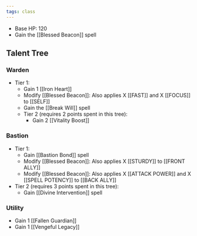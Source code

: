 ```yaml
---
tags: class
---
```

* Base HP: 120
* Gain the [[Blessed Beacon]] spell

## Talent Tree

### Warden
- Tier 1:
	- Gain 1 [[Iron Heart]]
	- Modify [[Blessed Beacon]]: Also applies X [[FAST]] and X [[FOCUS]] to [[SELF]]
	- Gain the [[Break Will]] spell
  - Tier 2 (requires 2 points spent in this tree):
	  - Gain 2 [[Vitality Boost]]

### Bastion
- Tier 1:
	- Gain [[Bastion Bond]] spell
	- Modify [[Blessed Beacon]]: Also applies X [[STURDY]] to [[FRONT ALLY]]
	- Modify [[Blessed Beacon]]: Also applies X [[ATTACK POWER]] and X [[SPELL POTENCY]] to [[BACK ALLY]]
- Tier 2 (requires 3 points spent in this tree):
	- Gain [[Divine Intervention]] spell

### Utility
- Gain 1 [[Fallen Guardian]] 
- Gain 1 [[Vengeful Legacy]] 